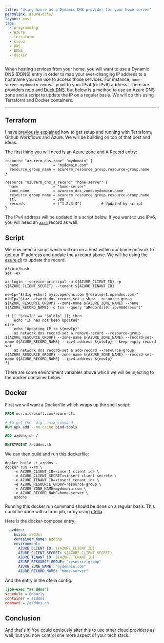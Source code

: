 ```yaml
---
title: "Using Azure as a Dynamic DNS provider for your home server"
permalink: azure-ddns/
layout: post
tags:
  - programming
  - azure
  - terraform
  - cloud
  - DNS
  - DDNS
  - docker
---
```


When hosting services from your home, you will want to use a Dynamic DNS (DDNS) entry in order to map your ever-changing IP address to a hostname you can use to access those services. For instance, `home-server.mydomain.com` will point to your IPv4 (or IPv6) address. There are providers [noip](https://www.noip.com/) and [Duck DNS](https://www.duckdns.org/), but below is a method to use an Azure DNS zone and a script to update the IP on a regular basis. We will do this using Terraform and Docker containers.

---

## Terraform

I have [previously explained](2021-06-22-azure-cdn.md) how to get setup and running with Terraform, Github Workflows and Azure. We will be building on top of that post and ideas.

The first thing you will need is an Azure zone and A Record entry:

```hcl
resource "azurerm_dns_zone" "mydomain" {
  name                = "mydomain.com"
  resource_group_name = azurerm_resource_group.resource-group.name
}

resource "azurerm_dns_a_record" "home-server" {
  name                = "home-server"
  zone_name           = azurerm_dns_zone.mydomain.name
  resource_group_name = azurerm_resource_group.resource-group.name
  ttl                 = 300
  records             = ["1.2.3.4"]         # Updated by script
}
```

The IPv4 address will be updated in a script below. If you want to use IPv6, you will need an [`aaaa`](https://registry.terraform.io/providers/hashicorp/azurerm/latest/docs/resources/dns_aaaa_record) record as well.

## Script

We now need a script which will run on a host within our home network to get our IP address and update the `a` record above. We will be using the [azure cli](https://docs.microsoft.com/en-us/cli/azure/install-azure-cli) to update the record.

```shell
#!/bin/bash
set -ex

az login --service-principal -u ${AZURE_CLIENT_ID} -p ${AZURE_CLIENT_SECRET} --tenant ${AZURE_TENANT_ID}

newIp="$(dig +short myip.opendns.com @resolver1.opendns.com)"
oldIp="$(az network dns record-set a show --resource-group ${AZURE_RESOURCE_GROUP} --zone-name ${AZURE_ZONE_NAME} --name ${AZURE_RECORD_NAME} -o tsv --query "aRecords[0].ipv4Address")"

if [[ "$newIp" == "$oldIp" ]]; then
    echo "IP has not been updated"
else
    echo "Updating IP to ${newIp}"
    az network dns record-set a remove-record --resource-group ${AZURE_RESOURCE_GROUP} --zone-name ${AZURE_ZONE_NAME} --record-set-name ${AZURE_RECORD_NAME} --ipv4-address ${oldIp} --keep-empty-record-set
    az network dns record-set a add-record --resource-group ${AZURE_RESOURCE_GROUP} --zone-name ${AZURE_ZONE_NAME} --record-set-name ${AZURE_RECORD_NAME} --ipv4-address ${newIp}
fi
```

There are some environment variables above which we will be injecting to the docker container below.

## Docker

First we will want a Dockerfile which wraps up the shell script:

```dockerfile
FROM mcr.microsoft.com/azure-cli

# To get the `dig` unix command
RUN apk add --no-cache bind-tools

ADD azddns.sh /

ENTRYPOINT /azddns.sh
```

We can then build and run this dockerfile:

```shell
docker build -t azddns .
docker run --rm \
    -e AZURE_CLIENT_ID=<insert client id> \
    -e AZURE_CLIENT_SECRET=<insert client secret> \
    -e AZURE_TENANT_ID=<insert tenant id> \
    -e AZURE_RESOURCE_GROUP=resource-group \
    -e AZURE_ZONE_NAME=mydomain.com \
    -e AZURE_RECORD_NAME=home-server \
    azddns
```

Running this docker run command should be done on a regular basis. This could be done with a cron job, or by using [ofelia](https://github.com/mcuadros/ofelia). 

Here is the docker-compose entry:

```yaml
  azddns:
    build: azddns
    container_name: azddns
    environment:
      AZURE_CLIENT_ID: ${AZURE_CLIENT_ID}
      AZURE_CLIENT_SECRET: ${AZURE_CLIENT_SECRET}
      AZURE_TENANT_ID: ${AZURE_TENANT_ID}
      AZURE_RESOURCE_GROUP: "resource-group"
      AZURE_ZONE_NAME: "mydomain.com"
      AZURE_RECORD_NAME: "home-server"
```

And the entry in the ofelia config:

```ini
[job-exec "az ddns"]
schedule = @hourly
container = azddns
command = /azddns.sh
```

## Conclusion

And that's it! You could obviously alter this to use other cloud providers as well, but you now control one more aspect of your tech stack.